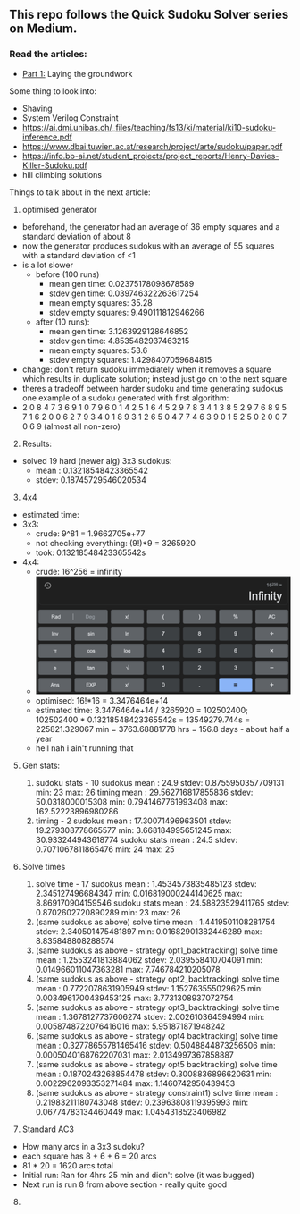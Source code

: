 ## This repo follows the Quick Sudoku Solver series on Medium.

### Read the articles:
- [Part 1:](https://medium.com/@spooky_man/quick-sudoku-solver-pt-1-eb9a748e3e7a) Laying the groundwork

Some thing to look into:
- Shaving
- System Verilog Constraint
- https://ai.dmi.unibas.ch/_files/teaching/fs13/ki/material/ki10-sudoku-inference.pdf
- https://www.dbai.tuwien.ac.at/research/project/arte/sudoku/paper.pdf
- https://info.bb-ai.net/student_projects/project_reports/Henry-Davies-Killer-Sudoku.pdf
- hill climbing solutions


Things to talk about in the next article:
1. optimised generator
  - beforehand, the generator had an average of 36 empty squares and a standard deviation of about 8
  - now the generator produces sudokus with an average of 55 squares with a standard deviation of <1
  - is a lot slower
    - before (100 runs)
      - mean gen time: 0.02375178098678589
      - stdev gen time: 0.039746322263617254
      - mean empty squares: 35.28
      - stdev empty squares: 9.490111812946266
    - after (10 runs):
      - mean gen time: 3.1263929128646852
      - stdev gen time: 4.8535482937463215
      - mean empty squares: 53.6
      - stdev empty squares: 1.4298407059684815
  - change: don't return sudoku  immediately when it removes a square which results in duplicate solution; instead just go on to the next square
  - theres a tradeoff between harder sudoku and time generating sudokus
  one example of a sudoku generated with first algorithm:
  - 2 0 8 4 7 3 6 9 1
    0 7 9 6 0 1 4 2 5
    1 6 4 5 2 9 7 8 3
    4 1 3 8 5 2 9 7 6
    8 9 5 7 1 6 2 0 0
    6 2 7 9 3 4 0 1 8
    9 3 1 2 6 5 0 4 7
    7 4 6 3 9 0 1 5 2
    5 0 2 0 0 7 0 6 9
    (almost all non-zero)
2. Results:
 - solved 19 hard (newer alg) 3x3 sudokus:
   - mean : 0.13218548423365542
   - stdev: 0.18745729546020534
3. 4x4
 - estimated time:
 - 3x3:
   - crude: 9^81 = 1.9662705e+77
   - not checking everything: (9!)*9 = 3265920
   - took: 0.13218548423365542s
 - 4x4:
   - crude: 16^256 = infinity
   - ![img.png](images/img.png)
   - optimised: 16!*16 = 3.3476464e+14
   - estimated time: 3.3476464e+14 / 3265920 = 102502400; 102502400 * 0.13218548423365542s = 13549279.744s = 225821.329067 min = 3763.68881778 hrs = 156.8 days - about half a year
   - hell nah i ain't running that
 
5. Gen stats:
    1. sudoku stats - 10 sudokus
        mean : 24.9
        stdev: 0.8755950357709131
        min: 23
        max: 26
    timing
        mean : 29.562716817855836
        stdev: 50.0318000015308
        min: 0.7941467761993408
        max: 162.52223896980286
   2. timing - 2 sudokus
      mean : 17.30071496963501
      stdev: 19.279308778665577
      min: 3.668184995651245
      max: 30.933244943618774
   sudoku stats
      mean : 24.5
      stdev: 0.7071067811865476
      min: 24
      max: 25

6. Solve times
   1. solve time - 17 sudokus
   mean : 1.4534573835485123
   stdev: 2.345127496684347
   min: 0.016819000244140625
   max: 8.869170904159546
   sudoku stats
      mean : 24.58823529411765
      stdev: 0.8702602720890289
      min: 23
      max: 26
   2. (same sudokus as above)
      solve time
      mean : 1.4419501108281754
      stdev: 2.340501475481897
      min: 0.01682901382446289
      max: 8.835848808288574
   3. (same sudokus as above - strategy opt1_backtracking)
      solve time
      mean : 1.2553241813884062
      stdev: 2.039558410704091
      min: 0.014966011047363281
      max: 7.746784210205078
   4. (same sudokus as above - strategy opt2_backtracking)
      solve time
      mean : 0.7722078631905949
      stdev: 1.152763555029625
      min: 0.0034961700439453125
      max: 3.7731308937072754
   5. (same sudokus as above - strategy opt3_backtracking)
      solve time
      mean : 1.3678127737606274
      stdev: 2.002610364594994
      min: 0.0058748722076416016
      max: 5.951871871948242
   6. (same sudokus as above - strategy opt4 backtracking)
      solve time
      mean : 0.32778655781465416
      stdev: 0.5048844873256506
      min: 0.0005040168762207031
      max: 2.0134997367858887
   7. (same sudokus as above - strategy opt5 backtracking)
      solve time
      mean : 0.1870243268854478
      stdev: 0.3008836896620631
      min: 0.0022962093353271484
      max: 1.1460742950439453
   8. (same sudokus as above - strategy constraint1)
      solve time
      mean : 0.21983211180743048
      stdev: 0.23963808119395993
      min: 0.06774783134460449
      max: 1.0454318523406982
7. Standard AC3
 - How many arcs in a 3x3 sudoku?
 - each square has 8 + 6 + 6 = 20 arcs
 - 81 * 20 = 1620 arcs total
 - Initial run: Ran for 4hrs 25 min and didn't solve (it was bugged)
 - Next run is run 8 from above section - really quite good
8. 